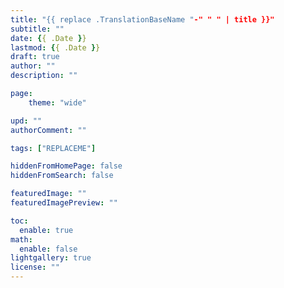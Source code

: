 ```yaml
---
title: "{{ replace .TranslationBaseName "-" " " | title }}"
subtitle: ""
date: {{ .Date }}
lastmod: {{ .Date }}
draft: true
author: ""
description: ""

page:
    theme: "wide"

upd: ""
authorComment: ""

tags: ["REPLACEME"]

hiddenFromHomePage: false
hiddenFromSearch: false

featuredImage: ""
featuredImagePreview: ""

toc:
  enable: true
math:
  enable: false
lightgallery: true
license: ""
---
```


<!--more-->